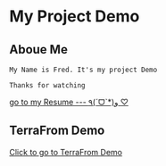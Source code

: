 # My Project Demo


## Aboue Me
```
My Name is Fred. It's my project Demo

Thanks for watching
```
[go to my Resume  ---  ٩(ˊᗜˋ*)و ♡](https://fredyah.github.io/fredresume/)


## TerraFrom Demo
[Click to go to TerraFrom Demo](https://github.com/fredyah/myDemoProjects/tree/main/terraformProject)
